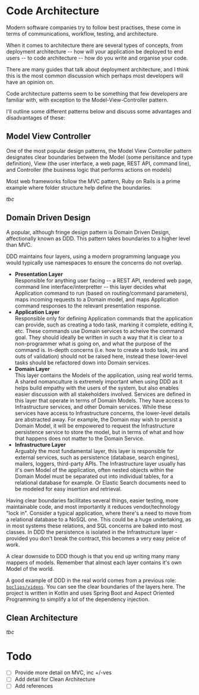 # Code Architecture

Modern software companies try to follow best practises, these come in terms of communications, workflow, testing, and architecture.

When it comes to architecture there are several types of concepts, from deployment architecture -- how will your application be deployed to end users -- to code architecture -- how do you write and organise your code.

There are many guides that talk about deployment architecture, and I think this is the most common discussion which perhaps most developers will have an opinion on.

Code architecture patterns seem to be something that few developers are familiar with, with exception to the Model-View-Controller pattern.

I'll outline some different patterns below and discuss some advantages and disadvantages of these:

## Model View Controller

One of the most popular design patterns, the Model View Controller pattern designates clear boundaries between the Model (some perisitance and type definition), View (the user interface, a web page, REST API, command line), and Controller (the business logic that performs actions on models)

Most web frameworks follow the MVC pattern, Ruby on Rails is a prime example where folder structure help define the boundaries.

_tbc_

## Domain Driven Design

A popular, although fringe design pattern is Domain Driven Design, affectionally known as DDD. This pattern takes boundaries to a higher level than MVC.

DDD maintains four layers, using a modern programming language you would typically use namespaces to ensure the concerns do not overlap.

* **Presentation Layer**  
  Responsible for anything user facing -- a REST API, rendered web page, command line interface/interpretter -- this layer decides what Application command to run (based on routing/command parameters), maps incoming requests to a Domain model, and maps Application command responses to the relevant presentation response.
* **Application Layer**  
  Responsible only for defining Application commands that the application can provide, such as creating a todo task, marking it complete, editing it, etc.
  These commands use Domain services to acheive the command goal. They should ideally be written in such a way that it is clear to a non-programmer what is going on, and what the purpose of the command is.
  In-depth concerns (i.e. how to create a todo task, ins and outs of validation) should not be raised here, instead these lower-level tasks should be refactored down into Domain services.
* **Domain Layer**  
  This layer contains the Models of the application, using real world terms. A shared nomanculture is extremely important when using DDD as it helps build empathy with the users of the system, but also enables easier discussion with all stakeholders involved.
  Services are defined in this layer that operate in terms of Domain Models. They have access to Infrastructure services, and other Domain services. While these services have access to Infrastructure concerns, the lower-level details are abstracted away.
  For example, the Domain may wish to persist a Domain Model, it will be empowered to request the Infrastructure persistence service to store the model, but in terms of what and how that happens does not matter to the Domain Service.
* **Infrastructure Layer**  
  Arguably the most fundamental layer, this layer is responsible for external services, such as persistence (database, search engines), mailers, loggers, third-party APIs.
  The Infrastructure layer usually has it's own Model of the application, often nested objects within the Domain Model must be separated out into individual tables, for a relational database for example. Or Elastic Search documents need to be modeled for easy insertion and retrieval.

Having clear boundaries facilitates several things, easier testing, more maintainable code, and most importantly it reduces vendor/technology "lock in". Consider a typical application, where there's a need to move from a relational database to a NoSQL one. This could be a huge undertaking, as in most systems these relations, and SQL concerns are baked into most classes. In DDD the persistence is isolated in the Infrastructure layer - provided you don't break the contract, this becomes a very easy peice of work.

A clear downside to DDD though is that you end up writing many many mappers of models. Remember that almost each layer contains it's own Model of the world.

A good example of DDD in the real world comes from a previous role: [`boclips/videos`](https://github.com/boclips/videos/tree/master/video-service/src/main/kotlin/com/boclips/videos/service). You can see the clear boundaries of the layers here. The project is written in Kotlin and uses Spring Boot and Aspect Oriented Programming to simplify a lot of the dependency injection.

## Clean Architecture

_tbc_

# Todo

- [ ] Provide more detail on MVC, inc +/-ves
- [ ] Add detail for Clean Architecture
- [ ] Add references
